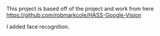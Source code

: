 This project is based off of the project and work from here https://github.com/robmarkcole/HASS-Google-Vision

I added face recognition.

